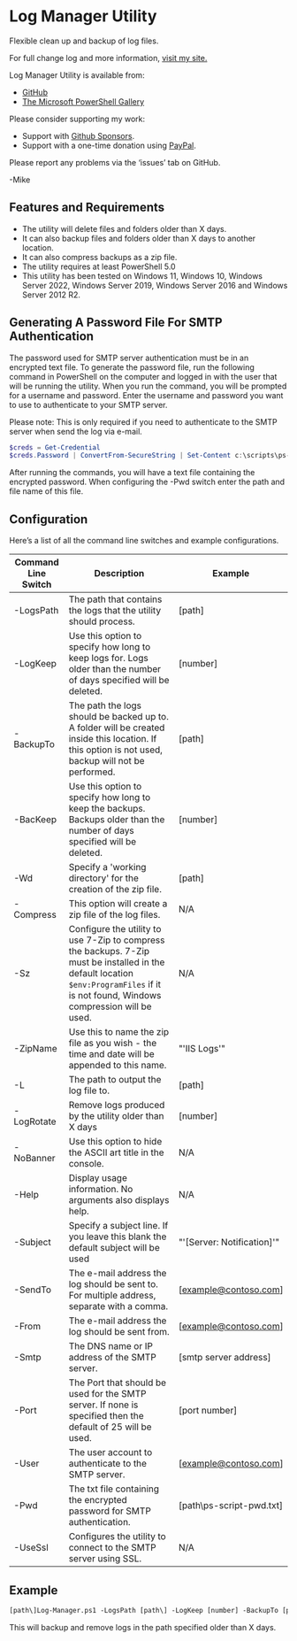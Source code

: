 # Log Manager Utility

Flexible clean up and backup of log files.

For full change log and more information, [visit my site.](https://gal.vin/utils/log-manager-utility/)

Log Manager Utility is available from:

* [GitHub](https://github.com/Digressive/Log-Manager)
* [The Microsoft PowerShell Gallery](https://www.powershellgallery.com/packages/Log-Manager)

Please consider supporting my work:

* Support with [Github Sponsors](https://github.com/sponsors/Digressive).
* Support with a one-time donation using [PayPal](https://www.paypal.me/digressive).

Please report any problems via the ‘issues’ tab on GitHub.

-Mike

## Features and Requirements

* The utility will delete files and folders older than X days.
* It can also backup files and folders older than X days to another location.
* It can also compress backups as a zip file.
* The utility requires at least PowerShell 5.0
* This utility has been tested on Windows 11, Windows 10, Windows Server 2022, Windows Server 2019, Windows Server 2016 and Windows Server 2012 R2.

## Generating A Password File For SMTP Authentication

The password used for SMTP server authentication must be in an encrypted text file. To generate the password file, run the following command in PowerShell on the computer and logged in with the user that will be running the utility. When you run the command, you will be prompted for a username and password. Enter the username and password you want to use to authenticate to your SMTP server.

Please note: This is only required if you need to authenticate to the SMTP server when send the log via e-mail.

``` powershell
$creds = Get-Credential
$creds.Password | ConvertFrom-SecureString | Set-Content c:\scripts\ps-script-pwd.txt
```

After running the commands, you will have a text file containing the encrypted password. When configuring the -Pwd switch enter the path and file name of this file.

## Configuration

Here’s a list of all the command line switches and example configurations.

| Command Line Switch | Description | Example |
| ------------------- | ----------- | ------- |
| -LogsPath | The path that contains the logs that the utility should process. | [path\] |
| -LogKeep | Use this option to specify how long to keep logs for. Logs older than the number of days specified will be deleted. | [number] |
| -BackupTo | The path the logs should be backed up to. A folder will be created inside this location. If this option is not used, backup will not be performed. | [path\] |
| -BacKeep | Use this option to specify how long to keep the backups. Backups older than the number of days specified will be deleted. | [number] |
| -Wd | Specify a 'working directory' for the creation of the zip file. | [path\] |
| -Compress | This option will create a zip file of the log files. | N/A |
| -Sz | Configure the utility to use 7-Zip to compress the backups. 7-Zip must be installed in the default location ```$env:ProgramFiles``` if it is not found, Windows compression will be used. | N/A |
| -ZipName | Use this to name the zip file as you wish - the time and date will be appended to this name. | "'IIS Logs'" |
| -L | The path to output the log file to. | [path\] |
| -LogRotate | Remove logs produced by the utility older than X days | [number] |
| -NoBanner | Use this option to hide the ASCII art title in the console. | N/A |
| -Help | Display usage information. No arguments also displays help. | N/A |
| -Subject | Specify a subject line. If you leave this blank the default subject will be used | "'[Server: Notification]'" |
| -SendTo | The e-mail address the log should be sent to. For multiple address, separate with a comma. | [example@contoso.com] |
| -From | The e-mail address the log should be sent from. | [example@contoso.com] |
| -Smtp | The DNS name or IP address of the SMTP server. | [smtp server address] |
| -Port | The Port that should be used for the SMTP server. If none is specified then the default of 25 will be used. | [port number] |
| -User | The user account to authenticate to the SMTP server. | [example@contoso.com] |
| -Pwd | The txt file containing the encrypted password for SMTP authentication. | [path\ps-script-pwd.txt] |
| -UseSsl | Configures the utility to connect to the SMTP server using SSL. | N/A |

## Example

``` txt
[path\]Log-Manager.ps1 -LogsPath [path\] -LogKeep [number] -BackupTo [path\]
```

This will backup and remove logs in the path specified older than X days.
